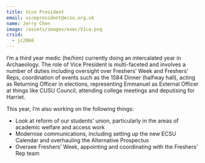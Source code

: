 ```yaml
---
title: Vice President
email: vicepresident@ecsu.org.uk
name: Jerry Chen
image: /assets/images/exec/Vice.png
crsid:
  - jc2068
---
```

I’m a third year medic (he/him) currently doing an intercalated year in Archaeology. The role of Vice President is multi-faceted and involves a number of duties including oversight over Freshers’ Week and Freshers’ Reps, coordination of events such as the 1584 Dinner (halfway hall), acting as Returning Officer in elections, representing Emmanuel as External Officer at things like CUSU Council, attending college meetings and deputising for Harriet. 

This year, I’m also working on the following things:

* Look at reform of our students’ union, particularly in the areas of academic welfare and access work
* Modernise communications, including setting up the new ECSU Calendar and overhauling the Alternative Prospectus
* Oversee Freshers’ Week, appointing and coordinating with the Freshers’ Rep team

